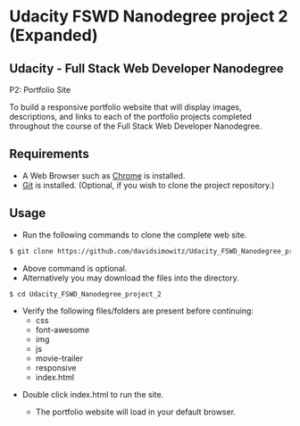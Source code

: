 Udacity FSWD Nanodegree project 2 (Expanded)
============================================

Udacity - Full Stack Web Developer Nanodegree
---------------------------------------------
P2: Portfolio Site

To build a responsive portfolio website that will display images, descriptions, and links to each of the portfolio projects completed throughout the course of the Full Stack Web Developer Nanodegree.


Requirements
------------

+ A Web Browser such as [Chrome](https://www.google.com/chrome/browser/) is installed.
+ [Git](https://git-scm.com/downloads) is installed.
  (Optional, if you wish to clone the project repository.)

Usage
-----

* Run the following commands to clone the complete web site.

```bash
$ git clone https://github.com/davidsimowitz/Udacity_FSWD_Nanodegree_project_2.git
```
  + Above command is optional.
  + Alternatively you may download the files into the directory.
  
```bash
$ cd Udacity_FSWD_Nanodegree_project_2
```
  + Verify the following files/folders are present before continuing:
    * css
    * font-awesome
    * img
    * js
    * movie-trailer
    * responsive
    * index.html


* Double click index.html to run the site.

  + The portfolio website will load in your default browser.

